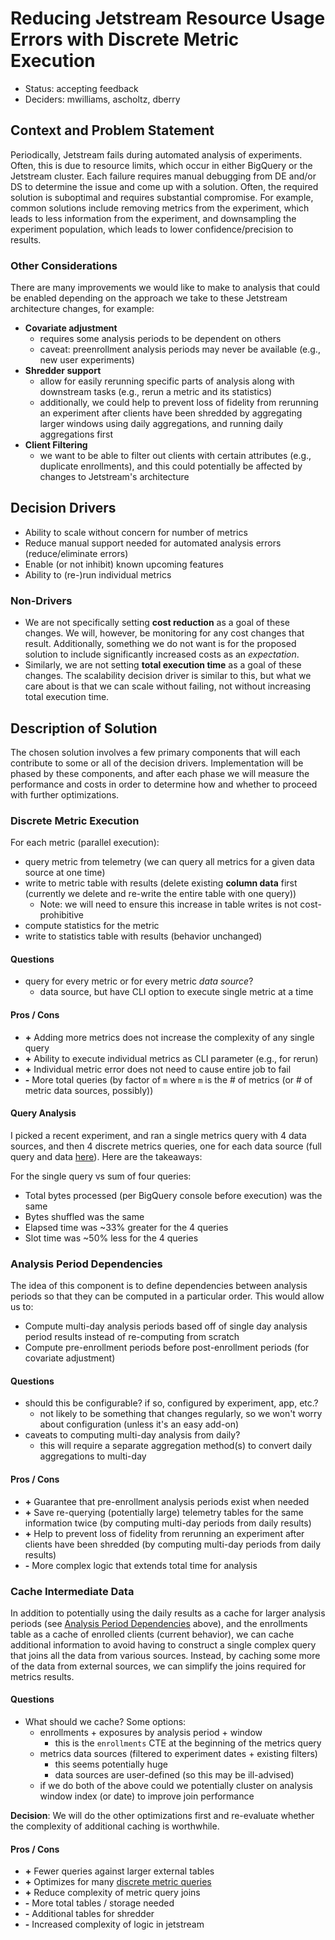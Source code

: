 # Reducing Jetstream Resource Usage Errors with Discrete Metric Execution

* Status: accepting feedback
* Deciders: mwilliams, ascholtz, dberry


## Context and Problem Statement

Periodically, Jetstream fails during automated analysis of experiments. Often, this is due to resource limits, which occur in either BigQuery or the Jetstream cluster. Each failure requires manual debugging from DE and/or DS to determine the issue and come up with a solution. Often, the required solution is suboptimal and requires substantial compromise. For example, common solutions include removing metrics from the experiment, which leads to less information from the experiment, and downsampling the experiment population, which leads to lower confidence/precision to results.

### Other Considerations
There are many improvements we would like to make to analysis that could be enabled depending on the approach we take to these Jetstream architecture changes, for example:
- **Covariate adjustment**
  - requires some analysis periods to be dependent on others
  - caveat: preenrollment analysis periods may never be available (e.g., new user experiments)
- **Shredder support**
  - allow for easily rerunning specific parts of analysis along with downstream tasks (e.g., rerun a metric and its statistics)
  - additionally, we could help to prevent loss of fidelity from rerunning an experiment after clients have been shredded by aggregating larger windows using daily aggregations, and running daily aggregations first
- **Client Filtering**
  - we want to be able to filter out clients with certain attributes (e.g., duplicate enrollments), and this could potentially be affected by changes to Jetstream's architecture


## Decision Drivers

* Ability to scale without concern for number of metrics
* Reduce manual support needed for automated analysis errors (reduce/eliminate errors)
* Enable (or not inhibit) known upcoming features
* Ability to (re-)run individual metrics

### Non-Drivers

* We are not specifically setting **cost reduction** as a goal of these changes. We will, however, be monitoring for any cost changes that result. Additionally, something we do not want is for the proposed solution to include significantly increased costs as an *expectation*.
* Similarly, we are not setting **total execution time** as a goal of these changes. The scalability decision driver is similar to this, but what we care about is that we can scale without failing, not without increasing total execution time.


## Description of Solution

The chosen solution involves a few primary components that will each contribute to some or all of the decision drivers. Implementation will be phased by these components, and after each phase we will measure the performance and costs in order to determine how and whether to proceed with further optimizations.

### Discrete Metric Execution

For each metric (parallel execution):
* query metric from telemetry (we can query all metrics for a given data source at one time)
* write to metric table with results (delete existing **column data** first (currently we delete and re-write the entire table with one query))
  * Note: we will need to ensure this increase in table writes is not cost-prohibitive
* compute statistics for the metric
* write to statistics table with results (behavior unchanged)

#### Questions
* query for every metric or for every metric *data source*?
  * data source, but have CLI option to execute single metric at a time

#### Pros / Cons

* **+** Adding more metrics does not increase the complexity of any single query
* **+** Ability to execute individual metrics as CLI parameter (e.g., for rerun)
* **+** Individual metric error does not need to cause entire job to fail
* **-** More total queries (by factor of `m` where `m` is the # of metrics (or # of metric data sources, possibly))

#### Query Analysis

I picked a recent experiment, and ran a single metrics query with 4 data sources, and then 4 discrete metrics queries, one for each data source (full query and data [here](https://docs.google.com/document/d/1wcHTsnG75oeaABWswcnu_nv4RfKf5647LlaClJFi84c/edit#heading=h.73nlojxheztt)). Here are the takeaways:

For the single query vs sum of four queries:
* Total bytes processed (per BigQuery console before execution) was the same
* Bytes shuffled was the same
* Elapsed time was ~33% greater for the 4 queries
* Slot time was ~50% less for the 4 queries


### Analysis Period Dependencies

The idea of this component is to define dependencies between analysis periods so that they can be computed in a particular order. This would allow us to:
* Compute multi-day analysis periods based off of single day analysis period results instead of re-computing from scratch
* Compute pre-enrollment periods before post-enrollment periods (for covariate adjustment)

#### Questions
* should this be configurable? if so, configured by experiment, app, etc.?
  * not likely to be something that changes regularly, so we won't worry about configuration (unless it's an easy add-on)
* caveats to computing multi-day analysis from daily?
  * this will require a separate aggregation method(s) to convert daily aggregations to multi-day

#### Pros / Cons

* **+** Guarantee that pre-enrollment analysis periods exist when needed
* **+** Save re-querying (potentially large) telemetry tables for the same information twice (by computing multi-day periods from daily results)
* **+** Help to prevent loss of fidelity from rerunning an experiment after clients have been shredded (by computing multi-day periods from daily results)
* **-** More complex logic that extends total time for analysis


### Cache Intermediate Data

In addition to potentially using the daily results as a cache for larger analysis periods (see [Analysis Period Dependencies](#Analysis-Period-Dependencies) above), and the enrollments table as a cache of enrolled clients (current behavior), we can cache additional information to avoid having to construct a single complex query that joins all the data from various sources. Instead, by caching some more of the data from external sources, we can simplify the joins required for metrics results.

#### Questions

* What should we cache? Some options:
  * enrollments + exposures by analysis period + window
    * this is the `enrollments` CTE at the beginning of the metrics query
  * metrics data sources (filtered to experiment dates + existing filters)
    * this seems potentially huge
    * data sources are user-defined (so this may be ill-advised)
  * if we do both of the above could we potentially cluster on analysis window index (or date) to improve join performance

**Decision**: We will do the other optimizations first and re-evaluate whether the complexity of additional caching is worthwhile.

#### Pros / Cons

* **+** Fewer queries against larger external tables
* **+** Optimizes for many [discrete metric queries](#discrete-metric-execution)
* **+** Reduce complexity of metric query joins
* **-** More total tables / storage needed
* **-** Additional tables for shredder
* **-** Increased complexity of logic in jetstream
